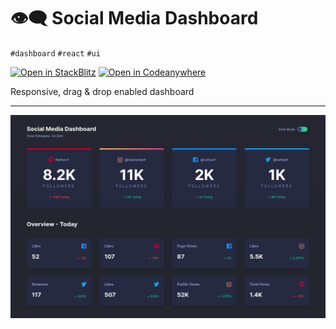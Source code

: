 # 👁️‍🗨️ Social Media Dashboard

`#dashboard` `#react` `#ui`

[![Open in StackBlitz](https://developer.stackblitz.com/img/open_in_stackblitz.svg)][demo]
[![Open in Codeanywhere](https://codeanywhere.com/img/open-in-codeanywhere-btn.svg)][codeanywhere-demo]

[codeanywhere-demo]: https://app.codeanywhere.com/#https://github.com/hd-o/coding-challenge/blob/918c9a0a63586e4b17fd5c65188962d3115e8a2e/packages/social-dashboard/README.md

[demo]: https://stackblitz.com/github/hd-o/coding-challenge?configPath=packages/social-dashboard&file=packages/social-dashboard/index.html&startScript=run:social-dashboard

Responsive, drag & drop enabled dashboard

---

![dashboard desktop screenshot, dark theme](.assets/desktop-dark.png)
